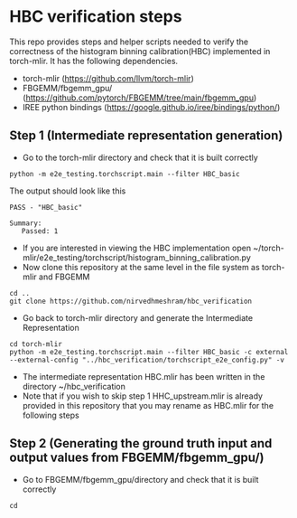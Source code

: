# HBC verification steps
This repo provides steps and helper scripts needed to verify the correctness of the histogram binning calibration(HBC) implemented in torch-mlir. It has the following dependencies.
 - torch-mlir (https://github.com/llvm/torch-mlir)
 - FBGEMM/fbgemm_gpu/ (https://github.com/pytorch/FBGEMM/tree/main/fbgemm_gpu)
 - IREE python bindings (https://google.github.io/iree/bindings/python/)
## Step 1 (Intermediate representation generation)
 - Go to the torch-mlir directory and check that it is built correctly
 ```shell
 python -m e2e_testing.torchscript.main --filter HBC_basic
 ```
 The output should look like this
 ```
 PASS - "HBC_basic"

Summary:
    Passed: 1
```
 - If you are interested in viewing the HBC implementation open ~/torch-mlir/e2e_testing/torchscript/histogram_binning_calibration.py
 - Now clone this repository at the same level in the file system as torch-mlir and FBGEMM
 ```shell
 cd ..
 git clone https://github.com/nirvedhmeshram/hbc_verification
 ```
 - Go back to torch-mlir directory and generate the Intermediate Representation
 ``` shell
 cd torch-mlir
 python -m e2e_testing.torchscript.main --filter HBC_basic -c external --external-config "../hbc_verification/torchscript_e2e_config.py" -v
 ```
 - The intermediate representation HBC.mlir has been written in the directory ~/hbc_verification
 - Note that if you wish to skip step 1 HHC_upstream.mlir is already provided in this repository that you may rename as HBC.mlir for the following steps
 ## Step 2 (Generating the ground truth input and output values from FBGEMM/fbgemm_gpu/)
 - Go to FBGEMM/fbgemm_gpu/directory and check that it is built correctly
 ```shell
 cd 
 
 
 
 
 
